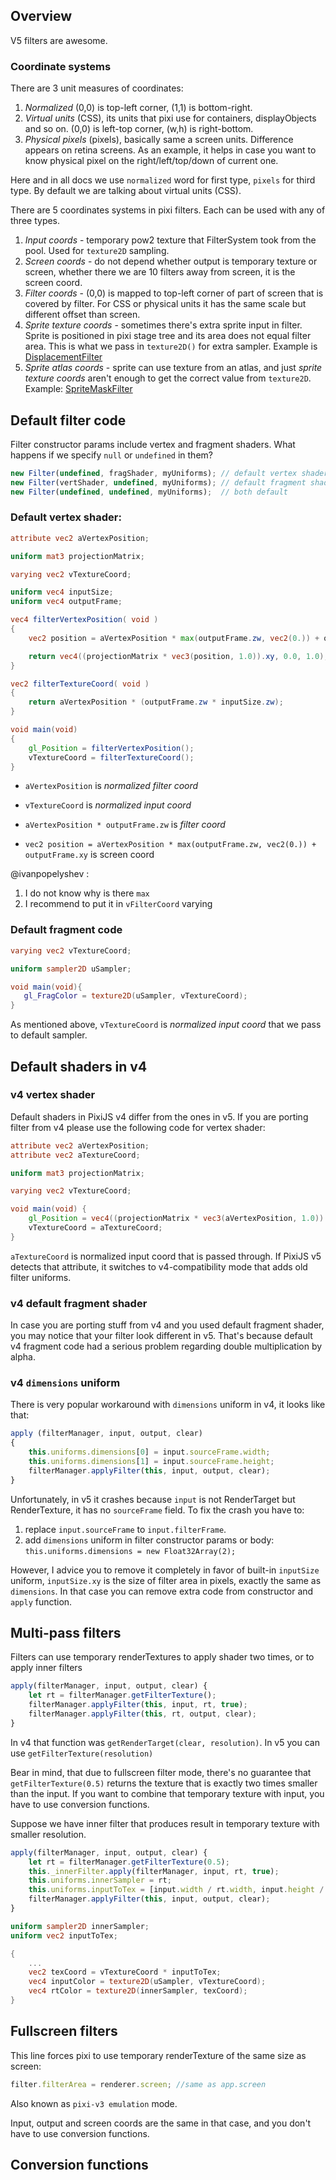 ## Overview

V5 filters are awesome.

### Coordinate systems

There are 3 unit measures of coordinates:
1. _Normalized_ (0,0) is top-left corner, (1,1) is bottom-right.
2. _Virtual units_ (CSS), its units that pixi use for containers, displayObjects and so on. (0,0) is left-top corner, (w,h) is right-bottom.
3. _Physical pixels_ (pixels), basically same a screen units. Difference appears on retina screens. As an example, it helps in case you want to know physical pixel on the right/left/top/down of current one.

Here and in all docs we use `normalized` word for first type, `pixels` for third type. By default we are talking about virtual units (CSS).

There are 5 coordinates systems in pixi filters. Each can be used with any of three types.

1. _Input coords_ - temporary pow2 texture that FilterSystem took from the pool. Used for `texture2D` sampling.
2. _Screen coords_ - do not depend whether output is temporary texture or screen, whether there we are 10 filters away from screen, it is the screen coord.
3. _Filter coords_ - (0,0) is mapped to top-left corner of part of screen that is covered by filter. For CSS or physical units it has the same scale but different offset than screen.
4. _Sprite texture coords_ - sometimes there's extra sprite input in filter. Sprite is positioned in pixi stage tree and its area does not equal filter area. This is what we pass in `texture2D()` for extra sampler. Example is [DisplacementFilter](https://github.com/pixijs/pixi.js/tree/dev/packages/filters/filter-displacement/src)
5. _Sprite atlas coords_ - sprite can use texture from an atlas, and just _sprite texture coords_ aren't enough to get the correct value from `texture2D`. Example: [SpriteMaskFilter](https://github.com/pixijs/pixi.js/tree/dev/packages/core/src/filters/spriteMask)

## Default filter code

Filter constructor params include vertex and fragment shaders. What happens if we specify `null` or `undefined` in them? 

```js
new Filter(undefined, fragShader, myUniforms); // default vertex shader
new Filter(vertShader, undefined, myUniforms); // default fragment shader
new Filter(undefined, undefined, myUniforms);  // both default
```

### Default vertex shader:

```glsl
attribute vec2 aVertexPosition;

uniform mat3 projectionMatrix;

varying vec2 vTextureCoord;

uniform vec4 inputSize;
uniform vec4 outputFrame;

vec4 filterVertexPosition( void )
{
    vec2 position = aVertexPosition * max(outputFrame.zw, vec2(0.)) + outputFrame.xy;

    return vec4((projectionMatrix * vec3(position, 1.0)).xy, 0.0, 1.0);
}

vec2 filterTextureCoord( void )
{
    return aVertexPosition * (outputFrame.zw * inputSize.zw);
}

void main(void)
{
    gl_Position = filterVertexPosition();
    vTextureCoord = filterTextureCoord();
}
```

* `aVertexPosition` is _normalized filter coord_

* `vTextureCoord` is _normalized input coord_

* `aVertexPosition * outputFrame.zw` is _filter coord_

*  `vec2 position = aVertexPosition * max(outputFrame.zw, vec2(0.)) + outputFrame.xy` is screen coord

@ivanpopelyshev : 

1. I do not know why is there `max` 
2. I recommend to put it in `vFilterCoord` varying

### Default fragment code

```glsl
varying vec2 vTextureCoord;

uniform sampler2D uSampler;

void main(void){
   gl_FragColor = texture2D(uSampler, vTextureCoord);
}
```

As mentioned above, `vTextureCoord` is _normalized input coord_ that we pass to default sampler.

## Default shaders in v4

### v4 vertex shader

Default shaders in PixiJS v4 differ from the ones in v5. If you are porting filter from v4 please use the following code for vertex shader:

```glsl
attribute vec2 aVertexPosition;
attribute vec2 aTextureCoord;

uniform mat3 projectionMatrix;

varying vec2 vTextureCoord;

void main(void) {
    gl_Position = vec4((projectionMatrix * vec3(aVertexPosition, 1.0)).xy, 0.0, 1.0);
    vTextureCoord = aTextureCoord;
}
```

`aTextureCoord` is normalized input coord that is passed through. If PixiJS v5 detects that attribute, it switches to v4-compatibility mode that adds old filter uniforms.


### v4 default fragment shader

In case you are porting stuff from v4 and you used default fragment shader, you may notice that your filter look different in v5. That's because default v4 fragment code had a serious problem regarding double multiplication by alpha.

### v4 `dimensions` uniform

There is very popular workaround with `dimensions` uniform in v4, it looks like that:

```js
apply (filterManager, input, output, clear)
{
    this.uniforms.dimensions[0] = input.sourceFrame.width;
    this.uniforms.dimensions[1] = input.sourceFrame.height;
    filterManager.applyFilter(this, input, output, clear);
}
```

Unfortunately, in v5 it crashes because `input` is not RenderTarget but RenderTexture, it has no `sourceFrame` field. To fix the crash you have to:

1. replace `input.sourceFrame` to `input.filterFrame`.
2. add `dimensions` uniform in filter constructor params or body: `this.uniforms.dimensions = new Float32Array(2);`

However, I advice you to remove it completely in favor of built-in `inputSize` uniform, `inputSize.xy` is the size of filter area in pixels, exactly the same as `dimensions`. In that case you can remove extra code from constructor and `apply` function.

## Multi-pass filters

Filters can use temporary renderTextures to apply shader two times, or to apply inner filters

```js
apply(filterManager, input, output, clear) {
    let rt = filterManager.getFilterTexture();
    filterManager.applyFilter(this, input, rt, true);
    filterManager.applyFilter(this, rt, output, clear);
}
```

In v4 that function was `getRenderTarget(clear, resolution)`. In v5 you can use `getFilterTexture(resolution)`

Bear in mind, that due to fullscreen filter mode, there's no guarantee that `getFilterTexture(0.5)` returns the texture that is exactly two times smaller than the input. If you want to combine that temporary texture with input, you have to use conversion functions.

Suppose we have inner filter that produces result in temporary texture with smaller resolution.

```js
apply(filterManager, input, output, clear) {
    let rt = filterManager.getFilterTexture(0.5);
    this._innerFilter.apply(filterManager, input, rt, true);
    this.uniforms.innerSampler = rt;
    this.uniforms.inputToTex = [input.width / rt.width, input.height / rt.height];
    filterManager.applyFilter(this, input, output, clear);
}
```

```glsl
uniform sampler2D innerSampler;
uniform vec2 inputToTex;

{
    ...
    vec2 texCoord = vTextureCoord * inputToTex;
    vec4 inputColor = texture2D(uSampler, vTextureCoord);
    vec4 rtColor = texture2D(innerSampler, texCoord);
}
```

## Fullscreen filters

This line forces pixi to use temporary renderTexture of the same size as screen:

```js
filter.filterArea = renderer.screen; //same as app.screen
```

Also known as `pixi-v3 emulation` mode.

Input, output and screen coords are the same in that case, and you don't have to use conversion functions.

## Conversion functions
